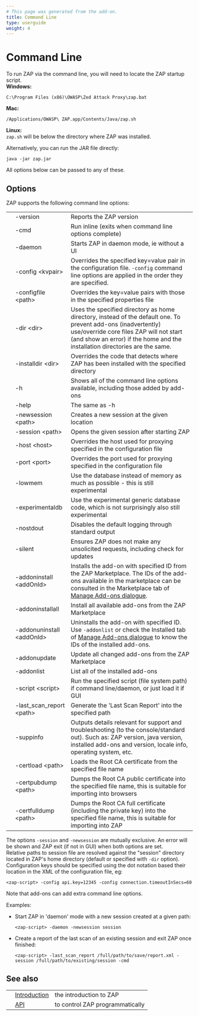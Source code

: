 ```yaml
---
# This page was generated from the add-on.
title: Command Line
type: userguide
weight: 4
---
```


# Command Line

To run ZAP via the command line, you will need to locate the ZAP startup script.  
**Windows:**   

```
C:\Program Files (x86)\OWASP\Zed Attack Proxy\zap.bat
```

**Mac:**   

```
/Applications/OWASP\ ZAP.app/Contents/Java/zap.sh
```

**Linux:**   
`zap.sh` will be below the directory where ZAP was installed.   

Alternatively, you can run the JAR file directly:  

```
java -jar zap.jar
```

All options below can be passed to any of these.

## Options

ZAP supports the following command line options:

|   |                             |                                                                                                                                                                                                                                          |
|---|-----------------------------|------------------------------------------------------------------------------------------------------------------------------------------------------------------------------------------------------------------------------------------|
|   | -version                    | Reports the ZAP version                                                                                                                                                                                                                  |
|   | -cmd                        | Run inline (exits when command line options complete)                                                                                                                                                                                    |
|   | -daemon                     | Starts ZAP in daemon mode, ie without a UI                                                                                                                                                                                               |
|   | -config \<kvpair\>          | Overrides the specified key=value pair in the configuration file. `-config` command line options are applied in the order they are specified.                                                                                            |
|   | -configfile \<path\>        | Overrides the key=value pairs with those in the specified properties file                                                                                                                                                                |
|   | -dir \<dir\>                | Uses the specified directory as home directory, instead of the default one. To prevent add-ons (inadvertently) use/override core files ZAP will not start (and show an error) if the home and the installation directories are the same. |
|   | -installdir \<dir\>         | Overrides the code that detects where ZAP has been installed with the specified directory                                                                                                                                                |
|   | -h                          | Shows all of the command line options available, including those added by add-ons                                                                                                                                                        |
|   | -help                       | The same as -h                                                                                                                                                                                                                           |
|   | -newsession \<path\>        | Creates a new session at the given location                                                                                                                                                                                              |
|   | -session \<path\>           | Opens the given session after starting ZAP                                                                                                                                                                                               |
|   | -host \<host\>              | Overrides the host used for proxying specified in the configuration file                                                                                                                                                                 |
|   | -port \<port\>              | Overrides the port used for proxying specified in the configuration file                                                                                                                                                                 |
|   | -lowmem                     | Use the database instead of memory as much as possible - this is still experimental                                                                                                                                                      |
|   | -experimentaldb             | Use the experimental generic database code, which is not surprisingly also still experimental                                                                                                                                            |
|   | -nostdout                   | Disables the default logging through standard output                                                                                                                                                                                     |
|   | -silent                     | Ensures ZAP does not make any unsolicited requests, including check for updates                                                                                                                                                          |
|   | -addoninstall \<addOnId\>   | Installs the add-on with specified ID from the ZAP Marketplace. The IDs of the add-ons available in the marketplace can be consulted in the Marketplace tab of [Manage Add-ons dialogue](/docs/desktop/ui/dialogs/manageaddons/).        |
|   | -addoninstallall            | Install all available add-ons from the ZAP Marketplace                                                                                                                                                                                   |
|   | -addonuninstall \<addOnId\> | Uninstalls the add-on with specified ID. Use `-addonlist` or check the Installed tab of [Manage Add-ons dialogue](/docs/desktop/ui/dialogs/manageaddons/) to know the IDs of the installed add-ons.                                      |
|   | -addonupdate                | Update all changed add-ons from the ZAP Marketplace                                                                                                                                                                                      |
|   | -addonlist                  | List all of the installed add-ons                                                                                                                                                                                                        |
|   | -script \<script\>          | Run the specified script (file system path) if command line/daemon, or just load it if GUI                                                                                                                                               |
|   | -last_scan_report \<path\>  | Generate the 'Last Scan Report' into the specified path                                                                                                                                                                                  |
|   | -suppinfo                   | Outputs details relevant for support and troubleshooting (to the console/standard out). Such as: ZAP version, java version, installed add-ons and version, locale info, operating system, etc.                                           |
|   | -certload \<path\>          | Loads the Root CA certificate from the specified file name                                                                                                                                                                               |
|   | -certpubdump \<path\>       | Dumps the Root CA public certificate into the specified file name, this is suitable for importing into browsers                                                                                                                          |
|   | -certfulldump \<path\>      | Dumps the Root CA full certificate (including the private key) into the specified file name, this is suitable for importing into ZAP                                                                                                     |


The options `-session` and `-newsession` are mutually exclusive. An error will be shown and ZAP exit (if not in GUI) when both options are set.   
Relative paths to session file are resolved against the "session" directory located in ZAP's home directory (default or specified with `-dir` option).   
Configuration keys should be specified using the dot notation based their location in the XML of the configuration file, eg:  

```
<zap-script> -config api.key=12345 -config connection.timeoutInSecs=60
```

Note that add-ons can add extra command line options.


Examples:

* Start ZAP in 'daemon' mode with a new session created at a given path:

    ```
    <zap-script> -daemon -newsession session
    ```

* Create a report of the last scan of an existing session and exit ZAP once finished:

    ```
    <zap-script> -last_scan_report /full/path/to/save/report.xml -session /full/path/to/existing/session -cmd
    ```

## See also

|   |                                          |                                 |
|---|------------------------------------------|---------------------------------|
|   | [Introduction](/docs/desktop/)           | the introduction to ZAP         |
|   | [API](/docs/desktop/start/features/api/) | to control ZAP programmatically |
